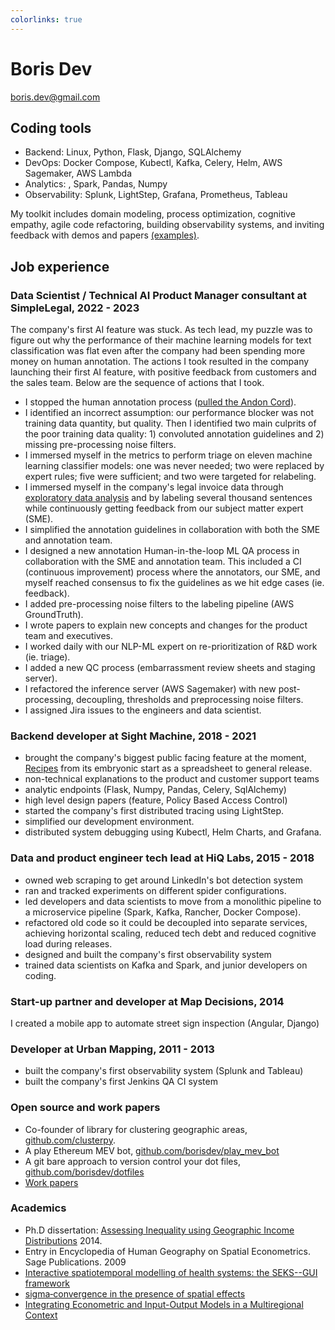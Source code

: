 ```yaml
---
colorlinks: true
---
```


# Boris Dev

boris.dev@gmail.com


## Coding tools

-   Backend: Linux, Python, Flask, Django, SQLAlchemy
-   DevOps: Docker Compose, Kubectl, Kafka, Celery, Helm, AWS Sagemaker, AWS Lambda
-   Analytics: , Spark, Pandas, Numpy
-   Observability: Splunk, LightStep, Grafana, Prometheus, Tableau

My toolkit includes domain modeling, process optimization, cognitive empathy,
agile code refactoring, building observability systems, and inviting feedback
with demos and papers
[(examples)](https://docs.google.com/document/d/1pMID97O4hHkK8ok7cwLH4Y4KpsgQSPUAXtYrscwcyb4/view).

## Job experience

### Data Scientist / Technical AI Product Manager consultant at SimpleLegal, 2022 - 2023

The company's first AI feature was stuck. As tech lead, my puzzle was to
figure out why the performance of their machine learning models for text
classification was flat even after the company had been spending more
money on human annotation. The actions I took resulted in the company
launching their first AI feature, with positive feedback from customers
and the sales team. Below are the sequence of actions that I took.

-   I stopped the human annotation process ([pulled the Andon
    Cord](https://medium.com/@jjruescas/to-improve-pull-the-cord-ec309fa9d701#:~:text=%E2%80%9CAndon%20Cord%E2%80%9D%20is%20a%20principle,stops%20to%20get%20them%20fixed.)).
-   I identified an incorrect assumption: our performance blocker was
    not training data quantity, but quality. Then I identified two main
    culprits of the poor training data quality: 1) convoluted annotation
    guidelines and 2) missing pre-processing noise filters.
-   I immersed myself in the metrics to perform triage on eleven machine
    learning classifier models: one was never needed; two were replaced
    by expert rules; five were sufficient; and two were targeted for
    relabeling.
-   I immersed myself in the company's legal invoice data through
    [exploratory data
    analysis](https://hbr.org/2018/12/what-great-data-analysts-do-and-why-every-organization-needs-them)
    and by labeling several thousand sentences while continuously
    getting feedback from our subject matter expert (SME).
-   I simplified the annotation guidelines in collaboration with both
    the SME and annotation team.
-   I designed a new annotation Human-in-the-loop ML QA process in
    collaboration with the SME and annotation team. This included a CI
    (continuous improvement) process where the annotators, our SME, and
    myself reached consensus to fix the guidelines as we hit edge cases
    (ie. feedback).
-   I added pre-processing noise filters to the labeling pipeline (AWS
    GroundTruth).
-   I wrote papers to explain new concepts and changes for the product
    team and executives.
-   I worked daily with our NLP-ML expert on re-prioritization of R&D
    work (ie. triage).
-   I added a new QC process (embarrassment review sheets and staging
    server).
-   I refactored the inference server (AWS Sagemaker) with new
    post-processing, decoupling, thresholds and preprocessing noise
    filters.
-   I assigned Jira issues to the engineers and data scientist. 

### Backend developer at Sight Machine, 2018 - 2021

- brought the company's biggest public facing
feature at the moment,
[Recipes](https://sightmachine.com/blog/manufacturing-dynamic-recipes/)
from its embryonic start as a spreadsheet to general release.
- non-technical explanations to the product and customer support teams
- analytic endpoints (Flask, Numpy, Pandas, Celery,
SqlAlchemy)
- high level design papers (feature, Policy Based Access Control)
- started the company's first distributed tracing using LightStep.
- simplified our development environment. 
- distributed system debugging using Kubectl, Helm Charts, and Grafana.

### Data and product engineer tech lead at HiQ Labs, 2015 - 2018

- owned web scraping to get around LinkedIn's bot detection system 
- ran and tracked experiments on different spider configurations.
- led developers and data scientists to move from a monolithic pipeline to a microservice pipeline (Spark,
Kafka, Rancher, Docker Compose).
- refactored old code so it could be decoupled into separate services, achieving
horizontal scaling, reduced tech debt and reduced cognitive load during
releases. 
- designed and built the company's first observability system
- trained data scientists on Kafka and Spark, and junior developers on coding.

### Start-up partner and developer at Map Decisions, 2014

I created a mobile app to automate street sign inspection (Angular,
Django)

### Developer at Urban Mapping, 2011 - 2013

- built the company's first observability system (Splunk and Tableau)
- built the company's first Jenkins QA CI system

### Open source and work papers

-   Co-founder of library for clustering geographic areas,
    [github.com/clusterpy](https://github.com/clusterpy/clusterpy).
-   A play Ethereum MEV bot,
    [github.com/borisdev/play_mev_bot](https://github.com/borisdev/play_mev_bot)
-   A git bare approach to version control your dot files,
    [github.com/borisdev/dotfiles](https://github.com/borisdev/dotfiles/blob/master/README.md)
-   [Work
    papers](https://docs.google.com/document/d/1pMID97O4hHkK8ok7cwLH4Y4KpsgQSPUAXtYrscwcyb4/edit)

### Academics

-   Ph.D dissertation: [Assessing Inequality using Geographic Income
    Distributions](https://drive.google.com/file/d/0B3VpcoC5o49ZSzZXbnY3U0VJY2d6dWRETzh1S2Y5ZGNXRGtZ/view?pli=1&resourcekey=0-KJJYhy3nBjKMK5RSVvOisw) 2014.
-   Entry in Encyclopedia of Human Geography on Spatial Econometrics.
    Sage Publications. 2009
-   [Interactive spatiotemporal modelling of health systems: the
    SEKS--GUI
    framework](https://link.springer.com/article/10.1007/s00477-007-0135-0)
-   [sigma‐convergence in the presence of spatial
    effects](https://rsaiconnect.onlinelibrary.wiley.com/doi/abs/10.1111/j.1435-5957.2006.00083.x)
-   [Integrating Econometric and Input-Output Models in a Multiregional
    Context](https://onlinelibrary.wiley.com/doi/abs/10.1111/j.1468-2257.1997.tb00771.x)
